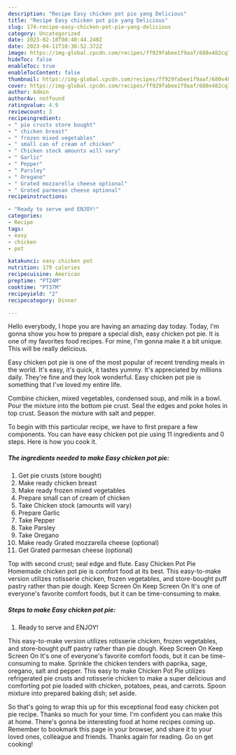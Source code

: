 ```yaml
---
description: "Recipe Easy chicken pot pie yang Delicious"
title: "Recipe Easy chicken pot pie yang Delicious"
slug: 174-recipe-easy-chicken-pot-pie-yang-delicious
category: Uncategorized
date: 2023-02-18T08:40:44.240Z
date: 2023-04-11T10:38:52.372Z
image: https://img-global.cpcdn.com/recipes/ff929fabee1f9aaf/680x482cq70/easy-chicken-pot-pie-recipe-main-photo.jpg
hideToc: false
enableToc: true
enableTocContent: false
thumbnail: https://img-global.cpcdn.com/recipes/ff929fabee1f9aaf/680x482cq70/easy-chicken-pot-pie-recipe-main-photo.jpg
cover: https://img-global.cpcdn.com/recipes/ff929fabee1f9aaf/680x482cq70/easy-chicken-pot-pie-recipe-main-photo.jpg
author: Admin
authorAv: notfound
ratingvalue: 4.9
reviewcount: 3
recipeingredient:
- " pie crusts store bought"
- " chicken breast"
- " frozen mixed vegetables"
- " small can of cream of chicken"
- " Chicken stock amounts will vary"
- " Garlic"
- " Pepper"
- " Parsley"
- " Oregano"
- " Grated mozzarella cheese optional"
- " Grated parmesan cheese optional"
recipeinstructions:

- "Ready to serve and ENJOY!"
categories:
- Recipe
tags:
- easy
- chicken
- pot

katakunci: easy chicken pot 
nutrition: 179 calories
recipecuisine: American
preptime: "PT24M"
cooktime: "PT37M"
recipeyield: "2"
recipecategory: Dinner

---
```



Hello everybody, I hope you are having an amazing day today. Today, I'm gonna show you how to prepare a special dish, easy chicken pot pie. It is one of my favorites food recipes. For mine, I'm gonna make it a bit unique. This will be really delicious.

Easy chicken pot pie is one of the most popular of recent trending meals in the world. It's easy, it's quick, it tastes yummy. It's appreciated by millions daily. They're fine and they look wonderful. Easy chicken pot pie is something that I've loved my entire life.

Combine chicken, mixed vegetables, condensed soup, and milk in a bowl. Pour the mixture into the bottom pie crust. Seal the edges and poke holes in top crust. Season the mixture with salt and pepper.


To begin with this particular recipe, we have to first prepare a few components. You can have easy chicken pot pie using 11 ingredients and 0 steps. Here is how you cook it.

<!--inarticleads1-->

##### The ingredients needed to make Easy chicken pot pie:

1. Get  pie crusts (store bought)
1. Make ready  chicken breast
1. Make ready  frozen mixed vegetables
1. Prepare  small can of cream of chicken
1. Take  Chicken stock (amounts will vary)
1. Prepare  Garlic
1. Take  Pepper
1. Take  Parsley
1. Take  Oregano
1. Make ready  Grated mozzarella cheese (optional)
1. Get  Grated parmesan cheese (optional)


Top with second crust; seal edge and flute. Easy Chicken Pot Pie Homemade chicken pot pie is comfort food at its best. This easy-to-make version utilizes rotisserie chicken, frozen vegetables, and store-bought puff pastry rather than pie dough. Keep Screen On Keep Screen On It&#39;s one of everyone&#39;s favorite comfort foods, but it can be time-consuming to make. 

<!--inarticleads2-->

##### Steps to make Easy chicken pot pie:


1. Ready to serve and ENJOY!

This easy-to-make version utilizes rotisserie chicken, frozen vegetables, and store-bought puff pastry rather than pie dough. Keep Screen On Keep Screen On It&#39;s one of everyone&#39;s favorite comfort foods, but it can be time-consuming to make. Sprinkle the chicken tenders with paprika, sage, oregano, salt and pepper. This easy to make Chicken Pot Pie utilizes refrigerated pie crusts and rotisserie chicken to make a super delicious and comforting pot pie loaded with chicken, potatoes, peas, and carrots. Spoon mixture into prepared baking dish; set aside. 

So that's going to wrap this up for this exceptional food easy chicken pot pie recipe. Thanks so much for your time. I'm confident you can make this at home. There's gonna be interesting food at home recipes coming up. Remember to bookmark this page in your browser, and share it to your loved ones, colleague and friends. Thanks again for reading. Go on get cooking!

